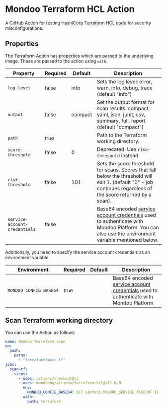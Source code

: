 # Mondoo Terraform HCL Action

A [GitHub Action](https://github.com/features/actions) for testing [HashiCorp Terraform](https://terraform.io) [HCL code](https://www.terraform.io/language/syntax/configuration) for security misconfigurations.

## Properties

The Terraform Action has properties which are passed to the underlying image. These are passed to the action using `with`.

| Property                      | Required | Default | Description                                                                                                                                                                                                            |
| ----------------------------- | -------- | ------- | ---------------------------------------------------------------------------------------------------------------------------------------------------------------------------------------------------------------------- |
| `log-level`                   | false    | info    | Sets the log level: error, warn, info, debug, trace (default "info")                                                                                                                                                   |
| `output`                      | false    | compact | Set the output format for scan results: compact, yaml, json, junit, csv, summary, full, report (default "compact")                                                                                                     |
| `path`                        | true     |         | Path to the Terraform working directory.                                                                                                                                                                               |
| `score-threshold`             | false    | 0       | Deprecated: Use `risk-threshold` instead.                                                                                                                                                                              |
| `risk-threshold`              | false    | 101     | Sets the score threshold for scans. Scores that fall below the threshold will exit 1. (default "0" - job continues regardless of the score returned by a scan).                                                        |
| `service-account-credentials` | false    |         | Base64 encoded [service account credentials](https://mondoo.com/docs/platform/maintain/access/service_accounts/) used to authenticate with Mondoo Platform. You can also use the environment variable mentioned below. |

Additionally, you need to specify the service account credentials as an environment variable.

| Environment            | Required | Default | Description                                                                                                                                                |
| ---------------------- | -------- | ------- | ---------------------------------------------------------------------------------------------------------------------------------------------------------- |
| `MONDOO_CONFIG_BASE64` | true     |         | Base64 encoded [service account credentials](https://mondoo.com/docs/platform/maintain/access/service_accounts/) used to authenticate with Mondoo Platform |

## Scan Terraform working directory

You can use the Action as follows:

```yaml
name: Mondoo Terraform scan
on:
  push:
    paths:
      - "terraform/main.tf"
jobs:
  scan-tf:
    steps:
      - uses: actions/checkout@v3
      - uses: mondoohq/actions/terraform-hcl@v11.0.0
        env:
          MONDOO_CONFIG_BASE64: ${{ secrets.MONDOO_SERVICE_ACCOUNT }}
        with:
          path: terraform
```

